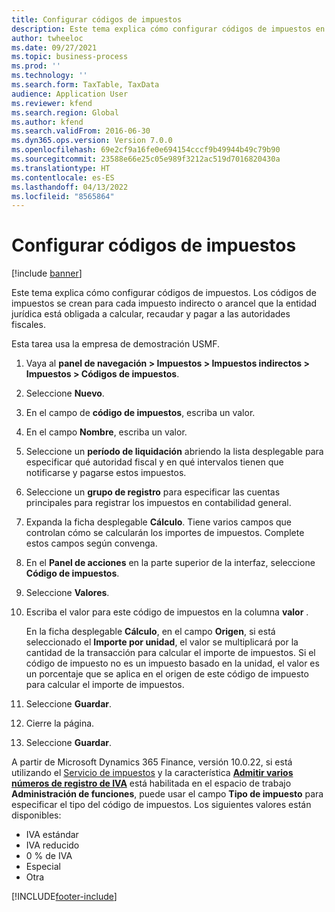 ```yaml
---
title: Configurar códigos de impuestos
description: Este tema explica cómo configurar códigos de impuestos en Dynamics 365 Finance.
author: twheeloc
ms.date: 09/27/2021
ms.topic: business-process
ms.prod: ''
ms.technology: ''
ms.search.form: TaxTable, TaxData
audience: Application User
ms.reviewer: kfend
ms.search.region: Global
ms.author: kfend
ms.search.validFrom: 2016-06-30
ms.dyn365.ops.version: Version 7.0.0
ms.openlocfilehash: 69e2cf9a16fe0e694154cccf9b49944b49c79b90
ms.sourcegitcommit: 23588e66e25c05e989f3212ac519d7016820430a
ms.translationtype: HT
ms.contentlocale: es-ES
ms.lasthandoff: 04/13/2022
ms.locfileid: "8565864"
---
```

# <a name="set-up-sales-tax-codes"></a>Configurar códigos de impuestos

[!include [banner](../../includes/banner.md)]

Este tema explica cómo configurar códigos de impuestos. Los códigos de impuestos se crean para cada impuesto indirecto o arancel que la entidad jurídica está obligada a calcular, recaudar y pagar a las autoridades fiscales.

Esta tarea usa la empresa de demostración USMF.

1. Vaya al **panel de navegación > Impuestos > Impuestos indirectos > Impuestos > Códigos de impuestos**.
2. Seleccione **Nuevo**.
3. En el campo de **código de impuestos**, escriba un valor.
4. En el campo **Nombre**, escriba un valor.
5. Seleccione un **período de liquidación** abriendo la lista desplegable para especificar qué autoridad fiscal y en qué intervalos tienen que notificarse y pagarse estos impuestos.
6. Seleccione un **grupo de registro** para especificar las cuentas principales para registrar los impuestos en contabilidad general.
7. Expanda la ficha desplegable **Cálculo**. Tiene varios campos que controlan cómo se calcularán los importes de impuestos. Complete estos campos según convenga.  
8. En el **Panel de acciones** en la parte superior de la interfaz, seleccione **Código de impuestos**.
9. Seleccione **Valores**.
10. Escriba el valor para este código de impuestos en la columna **valor** .

    En la ficha desplegable **Cálculo**, en el campo **Origen**, si está seleccionado el **Importe por unidad**, el valor se multiplicará por la cantidad de la transacción para calcular el importe de impuestos.  Si el código de impuesto no es un impuesto basado en la unidad, el valor es un porcentaje que se aplica en el origen de este código de impuesto para calcular el importe de impuestos.     

11. Seleccione **Guardar**.
12. Cierre la página.
13. Seleccione **Guardar**.

A partir de Microsoft Dynamics 365 Finance, versión 10.0.22, si está utilizando el [Servicio de impuestos](../../localizations/global-tax-calcuation-service-overview.md) y la característica [**Admitir varios números de registro de IVA**](../../localizations/emea-multiple-vat-registration-numbers.md) está habilitada en el espacio de trabajo **Administración de funciones**, puede usar el campo **Tipo de impuesto** para especificar el tipo del código de impuestos. Los siguientes valores están disponibles:

- IVA estándar
- IVA reducido
- 0 % de IVA
- Especial
- Otra

[!INCLUDE[footer-include](../../../includes/footer-banner.md)]
